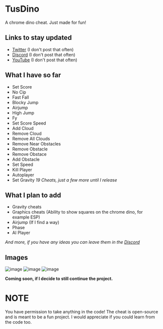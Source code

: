 # TusDino
A chrome dino cheat. Just made for fun!
## Links to stay updated
- [Twitter](https://twitter.com/LapideDev) (I don't post that often)
- [Discord](https://discord.gg/6eaDrx5J9s) (I don't post that often)
- [YouTube](https://www.youtube.com/channel/UCRA3KXViuDmsmfuP0RF45_w) (I don't post that often)

## What I have so far
- Set Score
- No Cip
- Fast Fall
- Blocky Jump
- Airjump
- High Jump
- Fy
- Set Score Speed
- Add Cloud
- Remove Cloud
- Remove All Clouds
- Remove Near Obstacles
- Remove Obstacle
- Remove Obstace
- Add Obstacle
- Set Speed
- Kill Player
- Autoplayer
- Set Gravity
*19 Cheats, just a few more until I release*

## What I plan to add
- Gravity cheats
- Graphics cheats (Ability to show squares on the chrome dino, for example ESP)
- Airjump (If I find a way)
- Phase
- AI Player

*And more, if you have any ideas you can leave them in the [Discord](https://discord.gg/6eaDrx5J9s)*
## Images
![image](https://user-images.githubusercontent.com/64395933/210430736-a1c48724-9b8f-4179-a57a-6e7f3cbf648c.png)
![image](https://user-images.githubusercontent.com/64395933/210430745-905124c6-53db-4232-a448-cf7e70c619d2.png)
![image](https://user-images.githubusercontent.com/64395933/210430757-16a8c2cf-3159-401a-8ddd-841c885e46d8.png)


**Coming soon, if I decide to still continue the project.**
# NOTE
You have permission to take anything in the code! The cheat is open-source and is meant to be a fun project. I would appreciate if you could learn from the code too.
